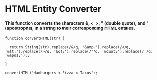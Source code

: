 # HTML Entity Converter
#### This function converts the characters &, <, >, " (double quote), and ' (apostrophe), in a string to their corresponding HTML entities.
```
function convertHTML(str) {

  return String(str).replace(/&/g, '&amp;').replace(/</g, '&lt;').replace(/>/g, '&gt;').replace(/"/g, '&quot;').replace(/'/g, '&apos;');;

}

convertHTML("Hamburgers < Pizza < Tacos");
```


